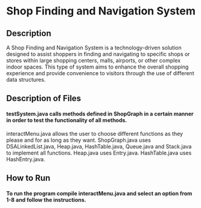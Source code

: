 # Shop Finding and Navigation System

## Description
A Shop Finding and Navigation System is a technology-driven solution designed to assist
shoppers in finding and navigating to specific shops or stores within large shopping centers,
malls, airports, or other complex indoor spaces. This type of system aims to enhance the
overall shopping experience and provide convenience to visitors through the use of different data structures.

## Description of Files
#### testSystem.java calls methods defined in ShopGraph in a certain manner in order to test the functionality of all methods.
interactMenu.java allows the user to choose different functions as they please and for as long as they want.
ShopGraph.java uses DSALinkedList.java, Heap.java, HashTable.java, Queue.java and Stack.java to implement all functions.
Heap.java uses Entry.java.
HashTable.java uses HashEntry.java.

## How to Run
#### To run the program compile interactMenu.java and select an option from 1-8 and follow the instructions.
